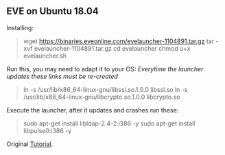## EVE on Ubuntu 18.04

Installing:

> wget https://binaries.eveonline.com/evelauncher-1104891.tar.gz
> tar -xvf evelauncher-1104891.tar.gz
> cd evelauncher
> chmod u+x evelauncher.sh

Run this, you may need to adapt it to your OS:
*Everytime the launcher updates these links must be re-created*

> ln -s /usr/lib/x86_64-linux-gnu/libssl.so.1.0.0 libssl.so
> ln -s /usr/lib/x86_64-linux-gnu/libcrypto.so.1.0.0 libcrypto.so

Execute the launcher, after it updates and crashes run these:

> sudo apt-get install libldap-2.4-2:i386 -y
> sudo apt-get install libpulse0:i386 -y

Original [Tutorial](https://wiki.eveuniversity.org/Installing_EVE_on_Linux).
